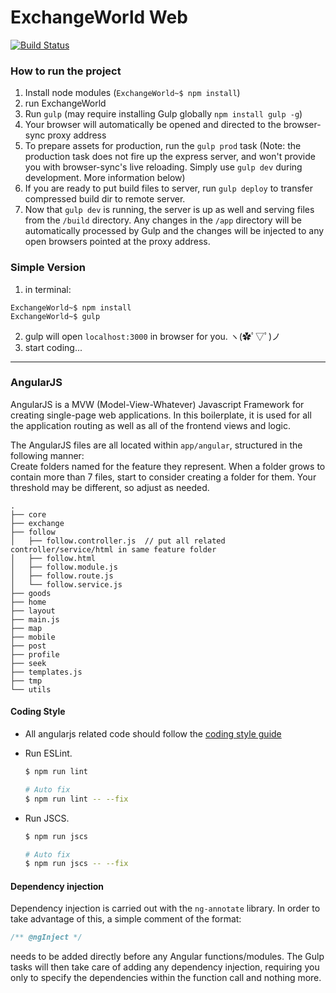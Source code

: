 # ExchangeWorld Web

[![Build Status](https://travis-ci.com/ExchangeWorld/ExchangeWorld.svg?token=8tYLCfpuSpDfBxuNFbbS&branch=master)](https://travis-ci.com/ExchangeWorld/ExchangeWorld)



### How to run the project
1. Install node modules (`ExchangeWorld~$ npm install`)
2. run ExchangeWorld
  1. Run `gulp` (may require installing Gulp globally `npm install gulp -g`)
  2. Your browser will automatically be opened and directed to the browser-sync proxy address
  3. To prepare assets for production, run the `gulp prod` task (Note: the production task does not fire up the express server, and won't provide you with browser-sync's live reloading. Simply use `gulp dev` during development. More information below)
  4. If you are ready to put build files to server, run `gulp deploy` to transfer compressed build dir to remote server.
3. Now that `gulp dev` is running, the server is up as well and serving files from the `/build` directory. Any changes in the `/app` directory will be automatically processed by Gulp and the changes will be injected to any open browsers pointed at the proxy address.

### Simple Version
1. in terminal:  
  ```
  ExchangeWorld~$ npm install
  ExchangeWorld~$ gulp
  ```
  
2. gulp will open `localhost:3000` in browser for you. ヽ(✿ﾟ▽ﾟ)ノ
3. start coding...

---

### AngularJS

AngularJS is a MVW (Model-View-Whatever) Javascript Framework for creating single-page web applications. In this boilerplate, it is used for all the application routing as well as all of the frontend views and logic.

The AngularJS files are all located within `app/angular`, structured in the following manner:  
Create folders named for the feature they represent. When a folder grows to contain more than 7 files, start to consider creating a folder for them. Your threshold may be different, so adjust as needed.
```
.
├── core
├── exchange
├── follow
│   ├── follow.controller.js  // put all related controller/service/html in same feature folder
│   ├── follow.html
│   ├── follow.module.js
│   ├── follow.route.js
│   └── follow.service.js
├── goods
├── home
├── layout
├── main.js
├── map
├── mobile
├── post
├── profile
├── seek
├── templates.js
├── tmp
└── utils
```
#### Coding Style
- All angularjs related code should follow the [coding style guide](https://github.com/johnpapa/angular-styleguide)

- Run ESLint.

  ``` bash
  $ npm run lint
  
  # Auto fix
  $ npm run lint -- --fix
  ```

- Run JSCS.

  ``` bash
  $ npm run jscs
  
  # Auto fix
  $ npm run jscs -- --fix
  ```

#### Dependency injection

Dependency injection is carried out with the `ng-annotate` library. In order to take advantage of this, a simple comment of the format:

```javascript
/** @ngInject */
```

needs to be added directly before any Angular functions/modules. The Gulp tasks will then take care of adding any dependency injection, requiring you only to specify the dependencies within the function call and nothing more.
